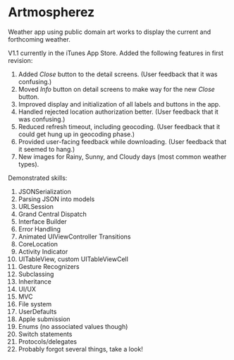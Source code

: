 # Artmospherez

Weather app using public domain art works to display the current and forthcoming weather. 

V1.1 currently in the iTunes App Store. Added the following features in first revision:
1. Added *Close* button to the detail screens. (User feedback that it was confusing.)
2. Moved *Info* button on detail screens to make way for the new *Close* button.
3. Improved display and initialization of all labels and buttons in the app.
4. Handled rejected location authorization better. (User feedback that it was confusing.)
5. Reduced refresh timeout, including geocoding. (User feedback that it could get hung up in geocoding phase.)
6. Provided user-facing feedback while downloading. (User feedback that it seemed to hang.)
7. New images for Rainy, Sunny, and Cloudy days (most common weather types).

Demonstrated skills:
1. JSONSerialization
2. Parsing JSON into models
3. URLSession
4. Grand Central Dispatch
5. Interface Builder
6. Error Handling
7. Animated UIViewController Transitions
8. CoreLocation
9. Activity Indicator
10. UITableView, custom UITableViewCell
11. Gesture Recognizers
12. Subclassing
13. Inheritance
14. UI/UX
15. MVC
16. File system
17. UserDefaults
18. Apple submission
19. Enums (no associated values though)
20. Switch statements
21. Protocols/delegates
22. Probably forgot several things, take a look!
